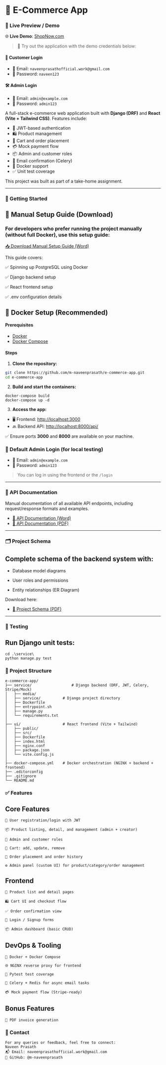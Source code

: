 # 🛒 E-Commerce App

### 🔗 Live Preview / Demo

🌐 **Live Demo**: [ShopNow.com](https://naveenprasathofficial.netlify.app/)

> 🧪 Try out the application with the demo credentials below:

#### 👤 Customer Login
- 📧 Email: `naveenprasathofficial.work@gmail.com`
- 🔑 Password: `naveen123`

#### 🛠️ Admin Login
- 📧 Email: `admin@example.com`
- 🔑 Password: `admin123`

A full-stack e-commerce web application built with **Django (DRF)** and **React (Vite + Tailwind CSS)**. Features include:

- 🔐 JWT-based authentication  
- 🛍️ Product management  
- 🛒 Cart and order placement  
- 💳 Mock payment flow  
- 📦 Admin and customer roles  
- 📧 Email confirmation (Celery)  
- 🐳 Docker support  
- ✅ Unit test coverage  

This project was built as part of a take-home assignment.

---

### 🚀 Getting Started

## 📄 Manual Setup Guide (Download)
### For developers who prefer running the project manually (without full Docker), use this setup guide:

[📥 Download Manual Setup Guide (Word)](./docs/Short_Manual_Setup_Ecommerce.docx)

This guide covers:

✅ Spinning up PostgreSQL using Docker

✅ Django backend setup

✅ React frontend setup

✅ .env configuration details

## 🐳 Docker Setup (Recommended)

#### Prerequisites

- [Docker](https://www.docker.com/)
- [Docker Compose](https://docs.docker.com/compose/)

#### Steps

1. **Clone the repository:**

```bash
git clone https://github.com/m-naveenprasath/e-commerce-app.git
cd e-commerce-app
```
2. **Build and start the containers:**
```
docker-compose build
docker-compose up -d
```
3. **Access the app:**

- 🖥️ Frontend: [http://localhost:3000](http://localhost:3000)
- 🔙 Backend API: [http://localhost:8000/api/](http://localhost:8000/api/)

✅ Ensure ports **3000** and **8000** are available on your machine.


### 🔐 Default Admin Login (for local testing)

- 📧 Email: `admin@example.com`
- 🔑 Password: `admin123`

> You can log in using the frontend or the `/login` 

---

### 📘 API Documentation

Manual documentation of all available API endpoints, including request/response formats and examples.

- [📄 API Documentation (Word)](./docs/Ecommerce_API_Documentation.docx)
- [📄 API Documentation (PDF)](./docs/Ecommerce_API_Documentation.pdf)

---
### 🗂️ Project Schema
## Complete schema of the backend system with:

  - Database model diagrams

  - User roles and permissions

  - Entity relationships (ER Diagram)

  Download here:
    
  - [📄 Project Schema (PDF)](./docs/Ecommerce_Project_Schema.pdf)
---

### 🧪 Testing
## Run Django unit tests:
```
cd .\service\
python manage.py test
```

### 📂 Project Structure
```
e-commerce-app/
├── service/                  # Django backend (DRF, JWT, Celery, Stripe/Mock)
│   ├── media/
│   ├── service/          # Django project directory
│   ├── Dockerfile
│   ├── entrypoint.sh
│   ├── manage.py
│   └── requirements.txt
│
├── ui/                   # React frontend (Vite + Tailwind)
│   ├── public/
│   ├── src/
│   ├── Dockerfile
│   ├── index.html
│   ├── nginx.conf
│   ├── package.json
│   └── vite.config.js
│
├── docker-compose.yml    # Docker orchestration (NGINX + backend + frontend)
├── .editorconfig
├── .gitignore
└── README.md

```

### ✅ Features
## Core Features
    🔐 User registration/login with JWT

    📦 Product listing, detail, and management (admin + creator)

    👤 Admin and customer roles

    🛒 Cart: add, update, remove

    🧾 Order placement and order history

    ⚙️ Admin panel (custom UI) for product/category/order management

## Frontend
    📃 Product list and detail pages

    🛍️ Cart UI and checkout flow

    ✅ Order confirmation view

    🔐 Login / Signup forms

    📦 Admin dashboard (basic CRUD)

## DevOps & Tooling
    🐳 Docker + Docker Compose

    🌐 NGINX reverse proxy for frontend

    🧪 Pytest test coverage

    📧 Celery + Redis for async email tasks

    💳 Mock payment flow (Stripe-ready)

## Bonus Features
    🧾 PDF invoice generation 
    
### 📧 Contact
    For any queries or feedback, feel free to connect:
    Naveen Prasath
    📬 Email: naveenprasathofficial.work@gmail.com
    🔗 GitHub: @m-naveenprasath
